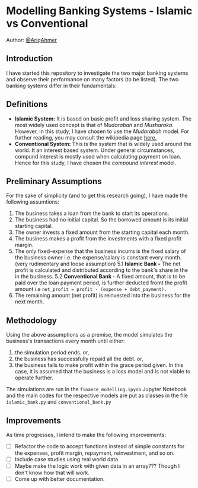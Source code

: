 # Modelling Banking Systems - Islamic vs Conventional
Author: [@AriqAhmer](https://github.com/AriqAhmer/)

## Introduction
I have started this repository to investigate the two major banking systems and observe their performance on many factors (to be listed).
The two banking systems differ in their fundamentals:

## Definitions
- **Islamic System:** It is based on basic profit and loss sharing system. The most widely used concept is that of _Mudarabah_ and _Musharaka_. However, in this study, I have chosen to use the _Mudarabah_ model. For further reading, you may consult the wikipedia page [here.](https://en.wikipedia.org/wiki/Profit_and_loss_sharing)
- **Conventional System:** This is the system that is widely used around the world. It an interest based system. Under general circumstances, compund interest is mostly used when calculating payment on loan. Hence for this study, I have chosen the _compound interest_ model.

## Preliminary Assumptions
For the sake of simplicity (and to get this research going), I have made the following assumtions:
1. The business takes a loan from the bank to start its operations.
2. The business had no initial capital. So the borrowed amount is its initial starting capital.
3. The owner invests a fixed amount from the starting capital each month.
4. The business makes a profit from the investments with a fixed profit margin.
5. The only fixed-expense that the business incurrs is the fixed salary of the business owner i.e. the expense/salary is constant every month. (very rudimentary and loose assumption)
   5.1 **Islamic Bank -** The net profit is calculated and distributed according to the bank's share in the in the business.
   5.2 **Conventional Bank -** A fixed amount, that is to be paid over the loan payment period, is further deducted fromt the profit amount i.e `net_profit = profit - (expense + debt_payment).`
7. The remaining amount (net profit) is reinvested into the business for the next month.

## Methodology
Using the above assumptions as a premise, the model simulates the business's transactions every month until either:

1. the simulation period ends. or,
2. the business has successfully repaid all the debt. or,
3. the business fails to make profit within the grace period given. In this case, it is assumed that the business is a loss model and is not viable to operate further.

The simulations are run in the `finance_modelling.ipynb` Jupyter Notebook and the main codes for the respective models are put as classes in the file `islamic_bank.py` and `conventional_bank.py`

## Improvements
As time progresses, I intend to make the following improvements:
- [ ] Refactor the code to accept functions instead of simple constants for the expenses, profit margin, repayment, reinvestment, and so on.
- [ ] Include case studies using real world data.
- [ ] Maybe make the logic work with given data in an array??? Though I don't know how that will work.
- [ ] Come up with better documentation.
